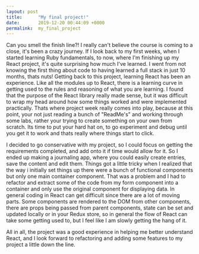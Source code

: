 ```yaml
---
layout: post
title:      "My final project!"
date:       2019-12-20 00:44:09 +0000
permalink:  my_final_project
---
```


Can you smell the finish line?! I really can't believe the course is coming to a close, it's been a crazy journey. If I look back to my first weeks, when I started learning Ruby fundamentals, to now, where I'm finishing up my React project, it's quite surprising how much I've learned. I went from not knowing the first thing about code to having learned a full stack in just 10 months, thats nuts! Getting back to this project, learning React has been an experience. Like all the modules up to React, there is a learning curve in getting used to the rules and reasoning of what you are learning. I found that the purpose of the React library really made sense, but it was difficult to wrap my head around how some things worked and were implemented practically. Thats where project week really comes into play, because at this point, your not just reading a bunch of "ReadMe's" and working through some labs, rather your trying to create something on your own from scratch. Its time to put your hard hat on, to go experiment and debug until you get it to work and thats really where things start to click. 


I decided to go conservative with my project, so I could focus on getting the requirements completed, and add onto it if time would allow for it. So I ended up making a journaling app, where you could easily create entries, save the content and edit them. Things got a little tricky when I realized that the way i initially set things up there were a bunch of functional components but only one main container component. That was a problem and I had to refactor and extract some of the code from my form component into a container and only use the original component for displaying data. In general coding in React can get difficult since there are a lot of moving parts. Some components are rendered to the DOM from other components, there are props being passed from parent components, state can be set and updated locally or in your Redux store, so in general the flow of React can take some getting used to, but I feel like I am slowly getting the hang of it.

All in all, the project was a good experience in helping me better understand React, and I look forward to refactoring and adding some features to my project a little down the line.
